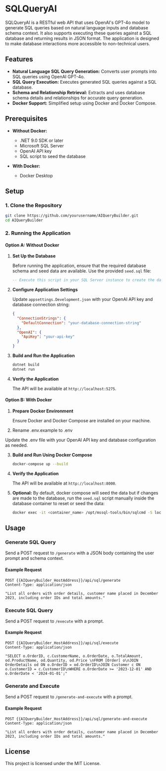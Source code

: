 # SQLQueryAI

SQLQueryAI is a RESTful web API that uses OpenAI's GPT-4o model to generate SQL queries based on natural language inputs and database schema context. It also supports executing these queries against a SQL database and returning results in JSON format. The application is designed to make database interactions more accessible to non-technical users.

## Features

- **Natural Language SQL Query Generation:** Converts user prompts into SQL queries using OpenAI GPT-4o.
- **SQL Query Execution:** Executes generated SQL queries against a SQL database.
- **Schema and Relationship Retrieval:** Extracts and uses database schema details and relationships for accurate query generation.
- **Docker Support:** Simplified setup using Docker and Docker Compose.

## Prerequisites

- **Without Docker:**

  - .NET 9.0 SDK or later
  - Microsoft SQL Server
  - OpenAI API key
  - SQL script to seed the database

- **With Docker:**

  - Docker Desktop

## Setup

### 1. Clone the Repository

```sh
git clone https://github.com/yourusername/AIQueryBuilder.git
cd AIQueryBuilder
```

### 2. Running the Application

#### Option A: Without Docker

1. **Set Up the Database**

   Before running the application, ensure that the required database schema and seed data are available. Use the provided `seed.sql` file:

   ```sql
   -- Execute this script in your SQL Server instance to create the database and populate initial data.
   ```

2. **Configure Application Settings**

   Update `appsettings.Development.json` with your OpenAI API key and database connection string:

   ```json
   {
     "ConnectionStrings": {
       "DefaultConnection": "your-database-connection-string"
     },
     "OpenAI": {
       "ApiKey": "your-api-key"
     }
   }
   ```

3. **Build and Run the Application**

   ```sh
   dotnet build
   dotnet run
   ```

4. **Verify the Application**

   The API will be available at `http://localhost:5275`.

#### Option B: With Docker

1. **Prepare Docker Environment**

   Ensure Docker and Docker Compose are installed on your machine.

2. Rename .env.example to .env

Update the .env file with your OpenAI API key and database configuration as needed.

3. **Build and Run Using Docker Compose**

   ```sh
   docker-compose up --build
   ```

4. **Verify the Application**

   The API will be available at `http://localhost:8000`.

5. **Optional:** By default, docker compose will seed the data but if changes are made to the database, run the `seed.sql` script manually inside the database container to reset or seed the data:

   ```sh
   docker exec -it <container_name> /opt/mssql-tools/bin/sqlcmd -S localhost -U sa -P <your_password> -d DemoDB -i seed.sql
   ```

## Usage

### Generate SQL Query

Send a POST request to `/generate` with a JSON body containing the user prompt and schema context.

#### Example Request

```http
POST {{AIQueryBuilder_HostAddress}}/api/sql/generate
Content-Type: application/json

"List all orders with order details, customer name placed in December 2023, including order IDs and total amounts."

```

### Execute SQL Query

Send a POST request to `/execute` with a prompt.

#### Example Request

```http
POST {{AIQueryBuilder_HostAddress}}/api/sql/execute
Content-Type: application/json

"SELECT o.OrderID, c.CustomerName, o.OrderDate, o.TotalAmount, od.ProductName, od.Quantity, od.Price \nFROM [Order] o\nJOIN OrderDetails od ON o.OrderID = od.OrderID\nJOIN Customer c ON o.CustomerID = c.CustomerID\nWHERE o.OrderDate >= '2023-12-01' AND o.OrderDate < '2024-01-01';"

```

### Generate and Execute

Send a POST request to `/generate-and-execute` with a prompt.

#### Example Request

```http
POST {{AIQueryBuilder_HostAddress}}/api/sql/generate-and-execute
Content-Type: application/json

"List all orders with order details, customer name placed in December 2023, including order IDs and total amounts."
```

## License

This project is licensed under the MIT License.

